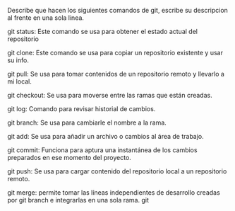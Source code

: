 Describe que hacen los siguientes comandos de git, escribe su descripcion al frente en una sola linea.

git status: Este comando se usa para obtener el estado actual del repositorio

git clone: Este comando se usa para copiar un repositorio existente y usar su info.

git pull: Se usa para tomar contenidos de un repositorio remoto y llevarlo a mi local.

git checkout: Se usa para moverse entre las ramas que están creadas.

git log: Comando para revisar historial de cambios.

git branch: Se usa para cambiarle el nombre a la rama.

git add: Se usa para añadir un archivo o cambios al área de trabajo.

git commit: Funciona para aptura una instantánea de los cambios preparados en ese momento del proyecto.

git push: Se usa para cargar contenido del repositorio local a un repositorio remoto.

git merge: permite tomar las líneas independientes de desarrollo creadas por git branch e integrarlas en una sola rama.
git